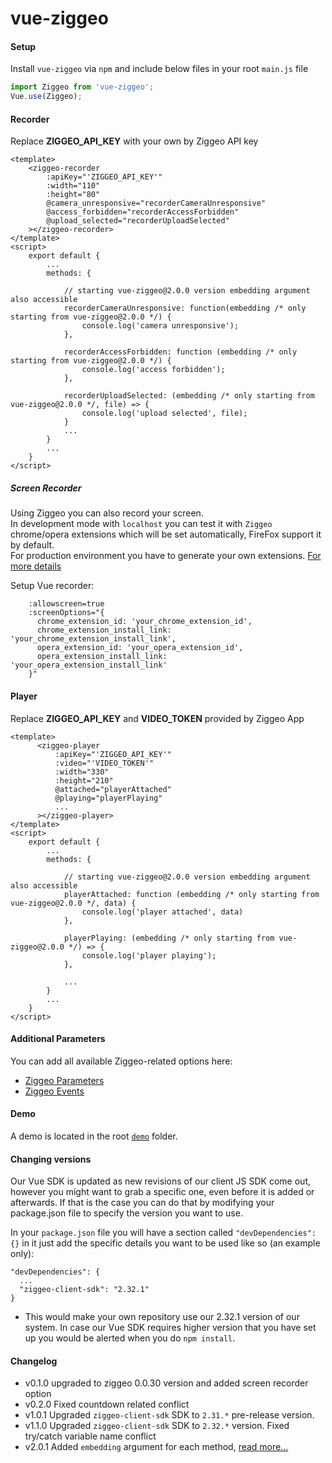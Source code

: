 # vue-ziggeo

#### Setup
Install `vue-ziggeo` via `npm` and include below files in your root `main.js` file
```js
import Ziggeo from 'vue-ziggeo';
Vue.use(Ziggeo);

```

#### Recorder
Replace __ZIGGEO_API_KEY__ with your own by Ziggeo API key
```vue
<template>
    <ziggeo-recorder
        :apiKey="'ZIGGEO_API_KEY'"
        :width="110"
        :height="80"
        @camera_unresponsive="recorderCameraUnresponsive"
        @access_forbidden="recorderAccessForbidden"
        @upload_selected="recorderUploadSelected"
    ></ziggeo-recorder>
</template>
<script>
    export default {
        ...
        methods: {

            // starting vue-ziggeo@2.0.0 version embedding argument also accessible
            recorderCameraUnresponsive: function(embedding /* only starting from vue-ziggeo@2.0.0 */) {
                console.log('camera unresponsive');
            },

            recorderAccessForbidden: function (embedding /* only starting from vue-ziggeo@2.0.0 */) {
                console.log('access forbidden');
            },

            recorderUploadSelected: (embedding /* only starting from vue-ziggeo@2.0.0 */, file) => {
                console.log('upload selected', file);
            }
            ...
        }
        ...
    }
</script>
```

##### Screen Recorder
Using Ziggeo you can also record your screen. <br/>
In development mode with `localhost` you can test it with `Ziggeo` chrome/opera extensions which will be set automatically, FireFox support it by default. <br/>
For production environment you have to generate your own extensions. [For more details](https://ziggeo.com/features/screen-recording) <br/>

Setup Vue recorder:
```vue
    :allowscreen=true
    :screenOptions="{
      chrome_extension_id: 'your_chrome_extension_id',
      chrome_extension_install_link: 'your_chrome_extension_install_link',
      opera_extension_id: 'your_opera_extension_id',
      opera_extension_install_link: 'your_opera_extension_install_link'
    }"
```

#### Player
Replace __ZIGGEO_API_KEY__ and __VIDEO_TOKEN__ provided by Ziggeo App
```vue
<template>
      <ziggeo-player
          :apiKey="'ZIGGEO_API_KEY'"
          :video="'VIDEO_TOKEN'"
          :width="330"
          :height="210"
          @attached="playerAttached"
          @playing="playerPlaying"
          ...
      ></ziggeo-player>
</template>
<script>
    export default {
        ...
        methods: {

            // starting vue-ziggeo@2.0.0 version embedding argument also accessible
            playerAttached: function (embedding /* only starting from vue-ziggeo@2.0.0 */, data) {
                console.log('player attached', data)
            },

            playerPlaying: (embedding /* only starting from vue-ziggeo@2.0.0 */) => {
                console.log('player playing');
            },

            ...
        }
        ...
    }
</script>
```

#### Additional Parameters

You can add all available Ziggeo-related options here:
- [Ziggeo Parameters](https://ziggeo.com/docs/sdks/javascript/browser-integration/parameters)
- [Ziggeo Events](https://ziggeo.com/docs/sdks/javascript/browser-interaction/events)


#### Demo
A demo is located in the root [`demo`](https://github.com/Ziggeo/vue-ziggeo/tree/master/demo) folder.

#### Changing versions
Our Vue SDK is updated as new revisions of our client JS SDK come out, however you might want to grab a specific one, even before it is added or afterwards. If that is the case you can do that by modifying your package.json file to specify the version you want to use.

In your `package.json` file you will have a section called `"devDependencies": {}` in it just add the specific details you want to be used like so (an example only):
```
"devDependencies": {
  ...
  "ziggeo-client-sdk": "2.32.1"
}
```
* This would make your own repository use our 2.32.1 version of our system. In case our Vue SDK requires higher version that you have set up you would be alerted when you do `npm install`.

#### Changelog
- v0.1.0 upgraded to ziggeo 0.0.30 version and added screen recorder option
- v0.2.0 Fixed countdown related conflict
- v1.0.1 Upgraded `ziggeo-client-sdk` SDK to `2.31.*` pre-release version.
- v1.1.0 Upgraded `ziggeo-client-sdk` SDK to `2.32.*` version. Fixed try/catch variable name conflict
- v2.0.1 Added `embedding` argument for each method, [read more...](https://ziggeo.com/docs/sdks/javascript/browser-interaction/application-embedding-events#javascript-revision=stable)

